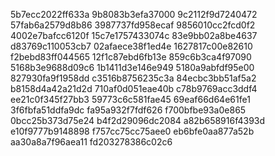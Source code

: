 5b7ecc2022ff633a
9b8083b3efa37000
9c2112f9d7240472
57fab6a2579d8b86
3987737fd958ecaf
9856010cc2fcd0f2
4002e7bafcc6120f
15c7e1757433074c
83e9bb02a8be4637
d83769c110053cb7
02afaece38f1ed4e
1627817c00e82610
f2bebd83ff044565
12f1c87ebd6fb13e
859c6b3ca4f97090
5168b3e9688d09c6
1b1411d3e146e949
5180a9abfdf95e00
827930fa9f1958dd
c3516b8756235c3a
84ecbc3bb51af5a2
b8158d4a42a21d2d
710af0d051eae40b
c78b9769acc3ddf4
ee21c0f345f27bb3
59773c6c581fae45
69eaf66d64e61fe1
3f6fbfa51ddfa9dc
fa95a932f7fdf626
f700bfbe93a0e865
0bcc25b373d75e24
b4f2d29096dc2084
a82b658916f4393d
e10f9777b9148898
f757cc75cc75aee0
eb6bfe0aa877a52b
aa30a8a7f96aea11
fd203278386c02c6
